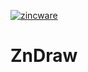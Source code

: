 [![zincware](https://img.shields.io/badge/Powered%20by-zincware-darkcyan)](https://github.com/zincware)

# ZnDraw